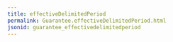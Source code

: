 ```yaml
---
title: effectiveDelimitedPeriod
permalink: Guarantee.effectiveDelimitedPeriod.html
jsonid: guarantee_effectivedelimitedperiod
---
```

